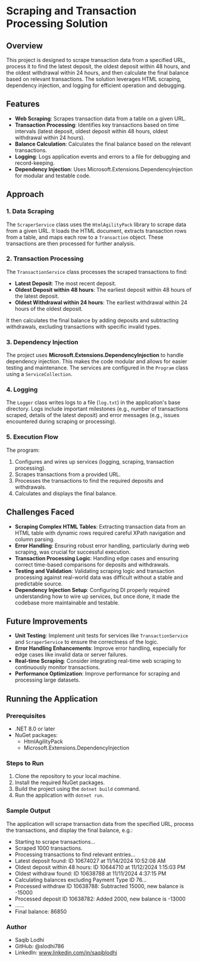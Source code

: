 # Scraping and Transaction Processing Solution

## Overview
This project is designed to scrape transaction data from a specified URL, process it to find the latest deposit, the oldest deposit within 48 hours, and the oldest withdrawal within 24 hours, and then calculate the final balance based on relevant transactions. The solution leverages HTML scraping, dependency injection, and logging for efficient operation and debugging.

## Features
- **Web Scraping**: Scrapes transaction data from a table on a given URL.
- **Transaction Processing**: Identifies key transactions based on time intervals (latest deposit, oldest deposit within 48 hours, oldest withdrawal within 24 hours).
- **Balance Calculation**: Calculates the final balance based on the relevant transactions.
- **Logging**: Logs application events and errors to a file for debugging and record-keeping.
- **Dependency Injection**: Uses Microsoft.Extensions.DependencyInjection for modular and testable code.

## Approach

### 1. Data Scraping
The `ScraperService` class uses the `HtmlAgilityPack` library to scrape data from a given URL. It loads the HTML document, extracts transaction rows from a table, and maps each row to a `Transaction` object. These transactions are then processed for further analysis.

### 2. Transaction Processing
The `TransactionService` class processes the scraped transactions to find:
- **Latest Deposit**: The most recent deposit.
- **Oldest Deposit within 48 hours**: The earliest deposit within 48 hours of the latest deposit.
- **Oldest Withdrawal within 24 hours**: The earliest withdrawal within 24 hours of the oldest deposit.

It then calculates the final balance by adding deposits and subtracting withdrawals, excluding transactions with specific invalid types.

### 3. Dependency Injection
The project uses **Microsoft.Extensions.DependencyInjection** to handle dependency injection. This makes the code modular and allows for easier testing and maintenance. The services are configured in the `Program` class using a `ServiceCollection`.

### 4. Logging
The `Logger` class writes logs to a file (`log.txt`) in the application's base directory. Logs include important milestones (e.g., number of transactions scraped, details of the latest deposit) and error messages (e.g., issues encountered during scraping or processing).

### 5. Execution Flow
The program:
1. Configures and wires up services (logging, scraping, transaction processing).
2. Scrapes transactions from a provided URL.
3. Processes the transactions to find the required deposits and withdrawals.
4. Calculates and displays the final balance.

## Challenges Faced
- **Scraping Complex HTML Tables**: Extracting transaction data from an HTML table with dynamic rows required careful XPath navigation and column parsing.
- **Error Handling**: Ensuring robust error handling, particularly during web scraping, was crucial for successful execution.
- **Transaction Processing Logic**: Handling edge cases and ensuring correct time-based comparisons for deposits and withdrawals.
- **Testing and Validation**: Validating scraping logic and transaction processing against real-world data was difficult without a stable and predictable source.
- **Dependency Injection Setup**: Configuring DI properly required understanding how to wire up services, but once done, it made the codebase more maintainable and testable.

## Future Improvements
- **Unit Testing**: Implement unit tests for services like `TransactionService` and `ScraperService` to ensure the correctness of the logic.
- **Error Handling Enhancements**: Improve error handling, especially for edge cases like invalid data or server failures.
- **Real-time Scraping**: Consider integrating real-time web scraping to continuously monitor transactions.
- **Performance Optimization**: Improve performance for scraping and processing large datasets.

## Running the Application

### Prerequisites
- .NET 8.0 or later
- NuGet packages:
  - HtmlAgilityPack
  - Microsoft.Extensions.DependencyInjection

### Steps to Run
1. Clone the repository to your local machine.
2. Install the required NuGet packages.
3. Build the project using the `dotnet build` command.
4. Run the application with `dotnet run`.

### Sample Output
The application will scrape transaction data from the specified URL, process the transactions, and display the final balance, e.g.:

- Starting to scrape transactions...
- Scraped 1000 transactions.
- Processing transactions to find relevant entries...
- Latest deposit found: ID 10674027 at 11/14/2024 10:52:08 AM
- Oldest deposit within 48 hours: ID 10644710 at 11/12/2024 1:15:03 PM
- Oldest withdraw found: ID 10638788 at 11/11/2024 4:37:15 PM
- Calculating balances excluding Payment Type ID 76...
- Processed withdraw ID 10638788: Subtracted 15000, new balance is -15000
- Processed deposit ID 10638782: Added 2000, new balance is -13000
- ......
- Final balance: 86850


### Author
- Saqib Lodhi
- GitHub: @slodhi786
- LinkedIn: www.linkedin.com/in/saqiblodhi